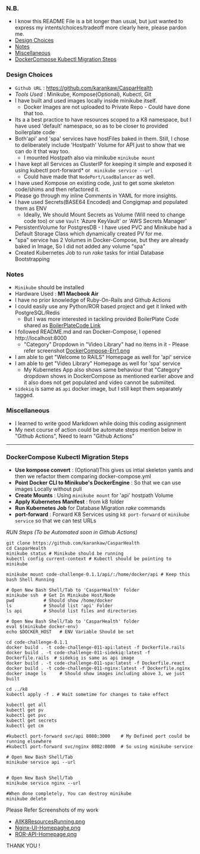 ### N.B.
- I know this README File is a bit longer than usual, but just wanted to express my intents/choices/tradeoff more clearly here, please pardon me.
- [Design Choices](#design-choices)
- [Notes](#notes)
- [Miscellaneous](#miscellaneous)
- [DockerCompose Kubectl Migration Steps](#dockercompose-kubectl-migration-steps)

### Design Choices
- `Github URL` : https://github.com/karankaw/CasparHealth
- *Tools Used* : Minikube, Kompose(Optional), Kubectl, Git
- I have built and used images locally inside minikube itself.
	* Docker Images are not uploaded to Private Repo - Could have done that too.
- Its a a best practice to have resources scoped to a K8 namespace, but I have used 'default' namespace, so as to be closer to provided boilerplate code
- Both'api' and 'spa' services have hostFiles baked in them. Still, I chose to deliberately include 'Hostpath' Volume for API just to show that we can do it that way too.
  * I mounted Hostpath also via minikube `minikube mount`
- I have kept all Services as ClusterIP for keeping it simple and exposed it using kubectl port-forward* or ``` minikube service --url```
  * Could have made that `NodePort/LoadBalancer` as well.
- I have used Kompose on existing code, just to get some skeleton code/shims and then refactored it.
- Please go through my inline Comments in YAML for more insights.
- I have used Secrets(BASE64 Encoded) and Congigmap and populated them as ENV
  * Ideally, We should Mount Secrets as Volume (Will need to change code too) or use ```Vault``` 'Azure KeyVault' or 'AWS Secrets Manager'
- PersistentVolume for PostgresDB - I have used PVC and Minikube had a Default Storage Class which dynamically created PV for me.
- "spa" service has 2 Volumes in Docker-Compose, but they are already baked in Image, So I did not added any volume "spa"
- Created Kubernetes Job to run *rake* tasks for intial Database Bootstrapping 

### Notes
- ```Minikube``` should be installed
- Hardware Used : **M1 Macbook Air**
- I have no prior knowledge of Ruby-On-Rails and Github Actions
- I could easily use any Python/ROR based project and get it linked with PostgreSQL/Redis 
  * But I was more interested in tackling provided BoilerPlate Code shared as [BoilerPlateCode Link](https://drive.google.com/file/d/1Vm3U14jhnC0enw0leWoCrE3j_VNh8RoB/view)
- I followed README.md and ran Docker-Compose, I opened http://localhost:8000
	* "Category" Dropdown in "Video Library" had no items in it - Please refer screenshot 
	[DockerCompose-Err1.png](https://github.com/karankaw/CasparHealth/blob/main/misc/CategoryMissing-Error-DockerCompose.png)
- I am able to get "Welcome to RAILS" Homepage as well for 'api' service
- I am able to get "Video Library" Homepage as well for 'spa' service
  * My Kubernetes App also shows same behaviour that "Category" dropdown shows in DockerCompose as mentioned earlier above and it also does not get populated and video cannot be submiited.
- `sidekiq` is same as `api` docker image, but I still kept them separately tagged.


### Miscellaneous 
- I learned to write good Markdown while doing this coding assignment
- My next course of action could be automate steps mention below in "Github Actions", Need to learn "Github Actions"

___
### DockerCompose Kubectl Migration Steps
* **Use kompose convert** : (Optional)This gives us intial skeleton yamls and then we refactor them comparing docker-compose.yml
* **Point Docker CLI to Minikube's DockerEngine** : So that we can use images Locally without pull
* **Create Mounts** : Using `minikube mount` for 'api' hostpath Volume
* **Apply Kubernetes Manifest** : from k8 folder
* **Run Kubernetes Job** for Database Migration *rake* commands
* **port-forward** : Forward K8 Services using `k8 port-forward` or `minikube service` so that we can test URLs

*RUN Steps (To be Automated soon in Github Actions)*
```shell
git clone https://github.com/karankaw/CasparHealth
cd CasparHealth
minikube status # Minikube should be running
kubectl config current-context # Kubectl should be pointing to minikube

minikube mount code-challenge-0.1.1/api/:/home/docker/api # Keep this bash Shell Running

# Open New Bash Shell/Tab to 'CasparHealth' folder
minikube ssh  # Get In Minikube Host/Node
pwd           # Should show /home/docker
ls            # Should list 'api' Folder
ls api        # Should list files and directories

# Open New Bash Shell/Tab to 'CasparHealth' folder
eval $(minikube docker-env)
echo $DOCKER_HOST   # ENV Variable Should be set

cd code-challenge-0.1.1
docker build . -t code-challenge-011-api:latest -f Dockerfile.rails  
docker build . -t code-challenge-011-sidekiq:latest -f Dockerfile.rails  # sidekiq is same as api image
docker build . -t code-challenge-011-spa:latest -f Dockerfile.react
docker build . -t code-challenge-011-nginx:latest -f Dockerfile.nginx
docker image ls     # Should show images including above 3, we just built

cd ../k8
kubectl apply -f . # Wait sometime for changes to take effect

kubectl get all
kubectl get pv
kubectl get pvc
kubectl get secrets
kubectl get cm

#kubectl port-forward svc/api 8080:3000    # My Defined port could be running elsewhere
#kubectl port-forward svc/nginx 8082:8000  # So using minikube service

# Open New Bash Shell/Tab 
minikube service api --url


# Open New Bash Shell/Tab 
minikube service nginx --url

#When done completely, You can destroy minikube
minikube delete
```

Please Refer Screenshots of my work
- [AllK8ResourcesRunning.png](https://github.com/karankaw/CasparHealth/blob/main/misc/KubernetesALLResourcesRunning.png)
- [Nginx-UI-Homepaghe.png](https://github.com/karankaw/CasparHealth/blob/main/misc/Nginx-Minikube-Portforwarding.png)
- [ROR-API-Homepage.png](https://github.com/karankaw/CasparHealth/blob/main/misc/ROR-Minikube-PortForwarding.png)

THANK YOU !